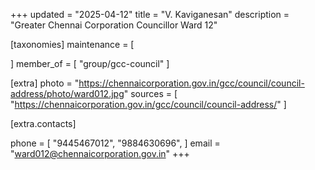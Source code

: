 +++
updated = "2025-04-12"
title = "V. Kaviganesan"
description = "Greater Chennai Corporation Councillor Ward 12"

[taxonomies]
maintenance = [

]
member_of = [
    "group/gcc-council"
]

[extra]
photo = "https://chennaicorporation.gov.in/gcc/council/council-address/photo/ward012.jpg"
sources = [
    "https://chennaicorporation.gov.in/gcc/council/council-address/"
]

[extra.contacts]

phone = [
    "9445467012",
    "9884630696",
    ]
email = "ward012@chennaicorporation.gov.in"
+++